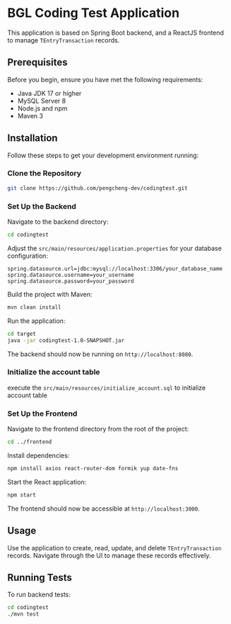 
# BGL Coding Test Application

This application is based on Spring Boot backend, and a ReactJS frontend to manage `TEntryTransaction` records.

## Prerequisites

Before you begin, ensure you have met the following requirements:
- Java JDK 17 or higher
- MySQL Server 8
- Node.js and npm
- Maven 3

## Installation

Follow these steps to get your development environment running:

### Clone the Repository

```bash
git clone https://github.com/pengcheng-dev/codingtest.git
```

### Set Up the Backend

Navigate to the backend directory:
```bash
cd codingtest
```

Adjust the `src/main/resources/application.properties` for your database configuration:

```properties
spring.datasource.url=jdbc:mysql://localhost:3306/your_database_name
spring.datasource.username=your_username
spring.datasource.password=your_password
```

Build the project with Maven:

```bash
mvn clean install
```

Run the application:

```bash
cd target
java -jar codingtest-1.0-SNAPSHOT.jar
```

The backend should now be running on `http://localhost:8080`.

### Initialize the account table
execute the `src/main/resources/initialize_account.sql` to initialize account table

### Set Up the Frontend

Navigate to the frontend directory from the root of the project:

```bash
cd ../frontend
```

Install dependencies:

```bash
npm install axios react-router-dom formik yup date-fns
```

Start the React application:

```bash
npm start
```

The frontend should now be accessible at `http://localhost:3000`.

## Usage

Use the application to create, read, update, and delete `TEntryTransaction` records. Navigate through the UI to manage these records effectively.

## Running Tests

To run backend tests:

```bash
cd codingtest
./mvn test
```